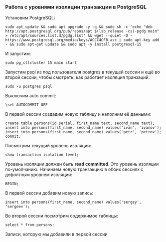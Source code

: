 ### Работа с уровнями изоляции транзакции в PostgreSQL ###
Установим PostgreSQL:
```
sudo apt update && sudo apt upgrade -y -q && sudo sh -c 'echo "deb http://apt.postgresql.org/pub/repos/apt $(lsb_release -cs)-pgdg main" > /etc/apt/sources.list.d/pgdg.list' && wget --quiet -O - https://www.postgresql.org/media/keys/ACCC4CF8.asc | sudo apt-key add - && sudo apt-get update && sudo apt -y install postgresql-15
```
И запустим:
```
sudo pg_ctlcluster 15 main start
```
Запустим psql из под пользователя postgres в текущей сессии и ещё во второй сессии, чтобы смотреть, как работает изоляция транзаций:
```
sudo -u postgres psql
```
Выключим auto commit:
```
\set AUTOCOMMIT OFF
```
В первой сессии создадим новую таблицу и наполним её данными:
```
create table persons(id serial, first_name text, second_name text);
insert into persons(first_name, second_name) values('ivan', 'ivanov');
insert into persons(first_name, second_name) values('petr', 'petrov');
commit;
```
Посмотрим текущий уровень изоляции: 
```
show transaction isolation level;
```
Уровень изоляции должен быть __read committed__. Это уровень изоляции по-умолчанию.
Начинаем новую транзакцию в обоих сессиях с дефолтным уровнем изоляции:
```
BEGIN;
```
В первой сессии добавим новую запись: 
```
insert into persons(first_name, second_name) values('sergey', 'sergeev');
```
Во второй сессии посмотрим содержимое таблицы:
```
select * from persons;
```
Записи, которую мы добавили в первой сессии 

